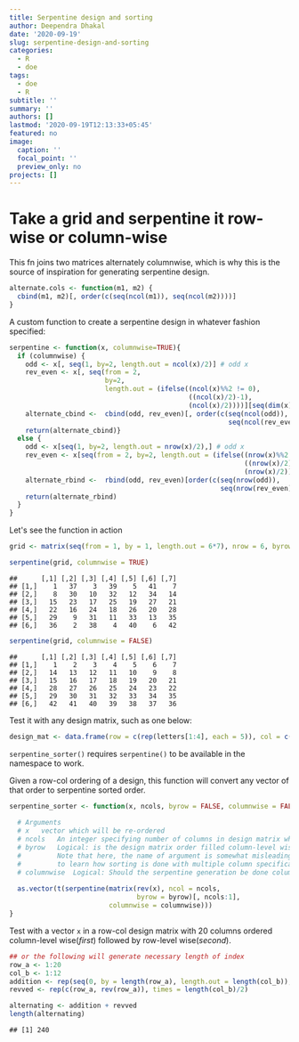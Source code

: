 ```yaml
---
title: Serpentine design and sorting
author: Deependra Dhakal
date: '2020-09-19'
slug: serpentine-design-and-sorting
categories:
  - R
  - doe
tags:
  - doe
  - R
subtitle: ''
summary: ''
authors: []
lastmod: '2020-09-19T12:13:33+05:45'
featured: no
image:
  caption: ''
  focal_point: ''
  preview_only: no
projects: []
---
```


# Take a grid and serpentine it row-wise or column-wise

This fn joins two matrices alternately columnwise, which is why this is the source of inspiration for generating serpentine design.


```r
alternate.cols <- function(m1, m2) {
  cbind(m1, m2)[, order(c(seq(ncol(m1)), seq(ncol(m2))))]
}
```

A custom function to create a serpentine design in whatever fashion specified:


```r
serpentine <- function(x, columnwise=TRUE){
  if (columnwise) {
    odd <- x[, seq(1, by=2, length.out = ncol(x)/2)] # odd x
    rev_even <- x[, seq(from = 2, 
                        by=2, 
                        length.out = (ifelse((ncol(x)%%2 != 0), 
                                             ((ncol(x)/2)-1), 
                                             (ncol(x)/2))))][seq(dim(x)[1],1),] # or, even[rev(1:nrow(x)),] # reversed even x
    alternate_cbind <-  cbind(odd, rev_even)[, order(c(seq(ncol(odd)), 
                                                       seq(ncol(rev_even))))]
    return(alternate_cbind)}
  else {
    odd <- x[seq(1, by=2, length.out = nrow(x)/2),] # odd x
    rev_even <- x[seq(from = 2, by=2, length.out = (ifelse((nrow(x)%%2 != 0), 
                                                           ((nrow(x)/2)-1), 
                                                           (nrow(x)/2)))), ][, seq(dim(x)[2],1)] # or, even[, rev(1:ncol(x))] # reversed even x
    alternate_rbind <-  rbind(odd, rev_even)[order(c(seq(nrow(odd)), 
                                                     seq(nrow(rev_even)))), ]
    return(alternate_rbind)
  }
}
```

Let's see the function in action


```r
grid <- matrix(seq(from = 1, by = 1, length.out = 6*7), nrow = 6, byrow = TRUE)

serpentine(grid, columnwise = TRUE)
```

```
##      [,1] [,2] [,3] [,4] [,5] [,6] [,7]
## [1,]    1   37    3   39    5   41    7
## [2,]    8   30   10   32   12   34   14
## [3,]   15   23   17   25   19   27   21
## [4,]   22   16   24   18   26   20   28
## [5,]   29    9   31   11   33   13   35
## [6,]   36    2   38    4   40    6   42
```

```r
serpentine(grid, columnwise = FALSE)
```

```
##      [,1] [,2] [,3] [,4] [,5] [,6] [,7]
## [1,]    1    2    3    4    5    6    7
## [2,]   14   13   12   11   10    9    8
## [3,]   15   16   17   18   19   20   21
## [4,]   28   27   26   25   24   23   22
## [5,]   29   30   31   32   33   34   35
## [6,]   42   41   40   39   38   37   36
```

Test it with any design matrix, such as one below:


```r
design_mat <- data.frame(row = c(rep(letters[1:4], each = 5)), col = c(rep(letters[22:26], times = 4)))
```

`serpentine_sorter()` requires `serpentine()` to be available in the namespace to work.

Given a row-col ordering of a design, this function will convert any vector of that order to serpentine sorted order.


```r
serpentine_sorter <- function(x, ncols, byrow = FALSE, columnwise = FALSE){
  
  # Arguments
  # x   vector which will be re-ordered
  # ncols   An integer specifying number of columns in design matrix where x belongs to
  # byrow   Logical: is the design matrix order filled column-level wise(_first_) and row-level wise(_second_)?
  #         Note that here, the name of argument is somewhat misleading. Look [sorting](./sorting.R) example
  #         to learn how sorting is done with multiple column specifications.
  # columnwise  Logical: Should the serpentine generation be done column wise or row wise?
  
  as.vector(t(serpentine(matrix(rev(x), ncol = ncols, 
                                byrow = byrow)[, ncols:1],
                         columnwise = columnwise)))
}
```

Test with a vector `x` in a row-col design matrix with 20 columns ordered column-level wise(_first_) followed by row-level wise(_second_).


```r
## or the following will generate necessary length of index
row_a <- 1:20
col_b <- 1:12
addition <- rep(seq(0, by = length(row_a), length.out = length(col_b)), each = length(row_a))
revved <- rep(c(row_a, rev(row_a)), times = length(col_b)/2)

alternating <- addition + revved
length(alternating)
```

```
## [1] 240
```

